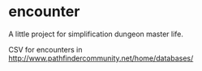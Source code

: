 # encounter
A little project for simplification dungeon master life.

CSV for encounters in http://www.pathfindercommunity.net/home/databases/